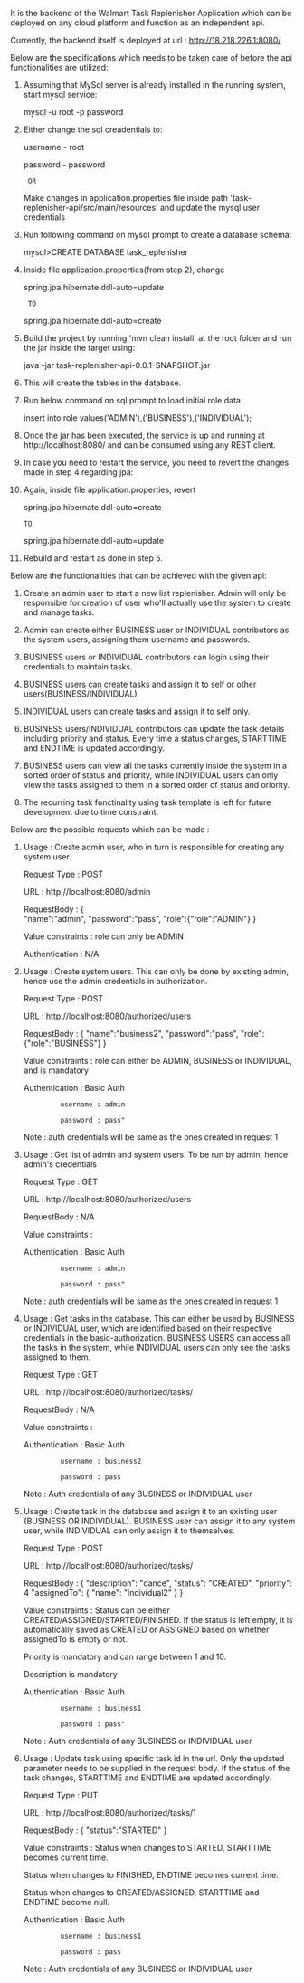 It is the backend of the Walmart Task Replenisher Application which can be deployed on any cloud platform and function as an independent api.

Currently, the backend itself is deployed at url : http://18.218.226.1:8080/

Below are the specifications which needs to be taken care of before the api functionalities are utilized:

1. Assuming that MySql server is already installed in the running system, start mysql service:

	mysql -u root -p password

2. Either change the sql creadentials to:

	username - root
	
	password - password
		
		OR

   Make changes in application.properties file inside path 'task-replenisher-api/src/main/resources' and update the mysql user    credentials

3. Run following command on mysql prompt to create a database schema:
	
	mysql>CREATE DATABASE task_replenisher

4. Inside file application.properties(from step 2), change
	
	spring.jpa.hibernate.ddl-auto=update
		
		TO
		
	spring.jpa.hibernate.ddl-auto=create

5. Build the project by running 'mvn clean install' at the root folder and run the jar inside the target using:
	
	java -jar task-replenisher-api-0.0.1-SNAPSHOT.jar

6. This will create the tables in the database.

7. Run below command on sql prompt to load initial role data:
	
	insert into role values('ADMIN'),('BUSINESS'),('INDIVIDUAL');

8. Once the jar has been executed, the service is up and running at http://localhost:8080/ and can be consumed using any REST client.

9. In case you need to restart the service, you need to revert the changes made in step 4 regarding jpa:

10. Again, inside file application.properties, revert
	
	spring.jpa.hibernate.ddl-auto=create
		
		TO
	
	spring.jpa.hibernate.ddl-auto=update

11. Rebuild and restart as done in step 5.


Below are the functionalities that can be achieved with the given api:

1. Create an admin user to start a new list replenisher. Admin will only be responsible for creation of user who'll actually use the system to create and manage tasks.

2. Admin can create either BUSINESS user or INDIVIDUAL contributors as the system users, assigning them username and passwords.

3. BUSINESS users or INDIVIDUAL contributors can login using their credentials to maintain tasks.

4. BUSINESS users can create tasks and assign it to self or other users(BUSINESS/INDIVIDUAL)

5. INDIVIDUAL users can create tasks and assign it to self only.

6. BUSINESS users/INDIVIDUAL contributors can update the task details including priority and status. Every time a status changes, STARTTIME and ENDTIME is updated accordingly.

7. BUSINESS users can view all the tasks currently inside the system in a sorted order of status and priority, while INDIVIDUAL users can only view the tasks assigned to them in a sorted order of status and oriority.

8. The recurring task functinality using task template is left for future development due to time constraint.

Below are the possible requests which can be made :

1. 
	Usage	:	Create admin user, who in turn is responsible for creating any system user.
	
	Request Type	:	POST
	
	URL	:	http://localhost:8080/admin
	
	RequestBody	:	{        
		"name":"admin",
		"password":"pass",
		"role":{"role":"ADMIN"}
	}
	
	Value constraints	:	role can only be ADMIN
	
	Authentication	:	N/A

2. 
	Usage	:	Create system users. This can only be done by existing admin, hence use the admin credentials in authorization.
	
	Request Type	:	POST
	
	URL	:	http://localhost:8080/authorized/users
	
	RequestBody	:	{
		"name":"business2",
		"password":"pass",
		"role":{"role":"BUSINESS"}
	}	
	
	Value constraints	:	role can either be ADMIN, BUSINESS or INDIVIDUAL, and is mandatory
	
	Authentication	:	Basic Auth
	
				username : admin
				
				password : pass"
	
	Note	:	auth credentials will be same as the ones created in request 1

3. 
	Usage	:	Get list of admin and system users. To be run by admin, hence admin's credentials
	
	Request Type	:	GET
	
	URL	:	http://localhost:8080/authorized/users
	
	RequestBody	:	N/A
	
	Value constraints	:	
	
	Authentication	:	Basic Auth
	
				username : admin
				
				password : pass"
	
	Note	:	auth credentials will be same as the ones created in request 1

4. 
	Usage	:	Get tasks in the database. This can either be used by BUSINESS or INDIVIDUAL user, which are identified based on their respective credentials in the basic-authorization. BUSINESS USERS can access all the tasks in the system, while INDIVIDUAL users can only see the tasks assigned to them.
	
	Request Type	:	GET
	
	URL	:	http://localhost:8080/authorized/tasks/
	
	RequestBody	:	N/A
	
	Value constraints	:	
	
	Authentication	:	Basic Auth
	
				username : business2
				
				password : pass
	
	Note	:	Auth credentials of any BUSINESS or INDIVIDUAL user

5. 
	Usage	:	Create task in the database and assign it to an existing user (BUSINESS OR INDIVIDUAL). BUSINESS user can assign it to any system user, while INDIVIDUAL can only assign it to themselves.
	
	Request Type	:	POST
	
	URL	:	http://localhost:8080/authorized/tasks/
	
	RequestBody	:	{
		"description": "dance",
		"status": "CREATED",
		"priority": 4
		"assignedTo": {
		            "name": "individual2"
		        }
		}
	
	Value constraints	:	Status can be either CREATED/ASSIGNED/STARTED/FINISHED. If the status is left empty, it is automatically saved as CREATED or ASSIGNED based on whether assignedTo is empty or not.
					
	Priority is mandatory and can range between 1 and 10.
					
	Description is mandatory
	
	Authentication	:	Basic Auth
	
				username : business1
				
				password : pass"
	
	Note	:	Auth credentials of any BUSINESS or INDIVIDUAL user

6. 
	Usage	:	Update task using specific task id in the url. Only the updated parameter needs to be supplied in the request body. If the status of the task changes, STARTTIME and ENDTIME are updated accordingly.
	
	Request Type	:	PUT
	
	URL	:	http://localhost:8080/authorized/tasks/1
	
	RequestBody	:	{        "status":"STARTED"
			}
	
	Value constraints	:	Status when changes to STARTED, STARTTIME becomes current time.
	
	Status when changes to FINISHED, ENDTIME becomes current time.
					
	Status when changes to CREATED/ASSIGNED, STARTTIME and ENDTIME become null.
	
	Authentication	:	Basic Auth
	
				username : business1
				
				password : pass
	
	Note	:	Auth credentials of any BUSINESS or INDIVIDUAL user


